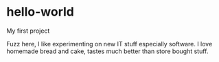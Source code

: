 # hello-world
My first project

Fuzz here, I like experimenting on new IT stuff especially software.
I love homemade bread and cake, tastes much better than store bought stuff.
